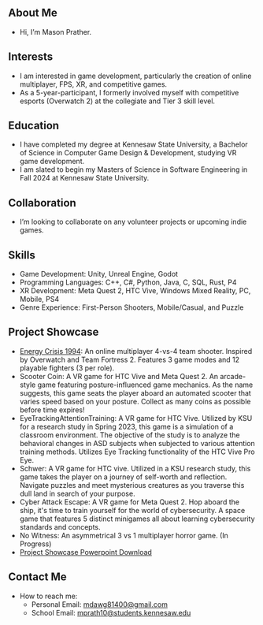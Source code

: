 ## About Me
- Hi, I’m Mason Prather.

## Interests
- I am interested in game development, particularly the creation of online multiplayer, FPS, XR, and competitive games.
- As a 5-year-participant, I formerly involved myself with competitive esports (Overwatch 2) at the collegiate and Tier 3 skill level.

## Education
- I have completed my degree at Kennesaw State University, a Bachelor of Science in Computer Game Design & Development, studying VR game development.
- I am slated to begin my Masters of Science in Software Engineering in Fall 2024 at Kennesaw State University.

## Collaboration
- I’m looking to collaborate on any volunteer projects or upcoming indie games.

## Skills
- Game Development: Unity, Unreal Engine, Godot
- Programming Languages: C++, C#, Python, Java, C, SQL, Rust, P4
- XR Development: Meta Quest 2, HTC Vive, Windows Mixed Reality, PC, Mobile, PS4
- Genre Experience: First-Person Shooters, Mobile/Casual, and Puzzle

## Project Showcase
- [Energy Crisis 1994]([link1](https://github.com/MasonPrather/EC94)): An online multiplayer 4-vs-4 team shooter. Inspired by Overwatch and Team Fortress 2. Features 3 game modes and 12 playable fighters (3 per role).
- Scooter Coin: A VR game for HTC Vive and Meta Quest 2. An arcade-style game featuring posture-influenced game mechanics. As the name suggests, this game seats the player aboard an automated scooter that varies speed based on your posture. Collect as many coins as possible before time expires!
- EyeTrackingAttentionTraining: A VR game for HTC Vive. Utilized by KSU for a research study in Spring 2023, this game is a simulation of a classroom environment. The objective of the study is to analyze the behavioral changes in ASD subjects when subjected to various attention training methods. Utilizes Eye Tracking functionality of the HTC Vive Pro Eye.
- Schwer: A VR game for HTC vive. Utilized in a KSU research study, this game takes the player on a journey of self-worth and reflection. Navigate puzzles and meet mysterious creatures as you traverse this dull land in search of your purpose.
- Cyber Attack Escape: A VR game for Meta Quest 2. Hop aboard the ship, it's time to train yourself for the world of cybersecurity. A space game that features 5 distinct minigames all about learning cybersecurity standards and concepts.
- No Witness: An asymmetrical 3 vs 1 multiplayer horror game. (In Progress)
- [Project Showcase Powerpoint Download](https://docs.google.com/presentation/d/1IoeYtVYMXSpC_QjF1-to4H16af-okaV6/edit?usp=drive_link&ouid=106336676086544653365&rtpof=true&sd=true)
   
## Contact Me
- How to reach me:
  - Personal Email: mdawg81400@gmail.com
  - School Email: mprath10@students.kennesaw.edu
